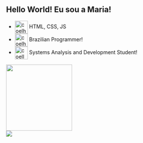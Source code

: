 ## Hello World! Eu sou a Maria!
- <img align="center" alt="coelho" height="35" width="35" src="https://pa1.narvii.com/6461/2e658d3a9f1fc15bd885f0bef0fbdb1fead4175f_hq.gif"> HTML, CSS, JS
- <img align="center" alt="coelho" height="35" width="35" src="https://pa1.narvii.com/6461/2e658d3a9f1fc15bd885f0bef0fbdb1fead4175f_hq.gif"> Brazilian Programmer!
- <img align="center" alt="coellho" height="35" width="35" src="https://pa1.narvii.com/6461/2e658d3a9f1fc15bd885f0bef0fbdb1fead4175f_hq.gif"> Systems Analysis and Development Student!

 <a href="https://github.com/rafaballerini">
  <img height="180em" src="https://github-readme-stats.vercel.app/api?username=ttxsoph&show_icons=true&theme=dracula&include_all_commits=true&count_private=true"/>
  <div> 
  <a href = "mailto:mariaeduardacabral170@gmail.com"><img src="https://img.shields.io/badge/-Gmail-%23333?style=for-the-badge&logo=gmail&logoColor=white" target="_blank">
  </a>


